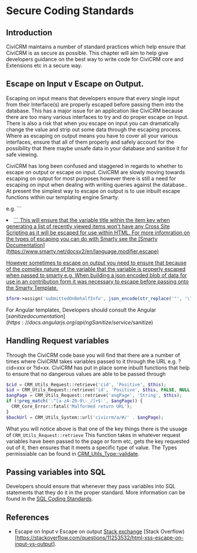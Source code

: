 # Secure Coding Standards

## Introduction

CiviCRM maintains a number of standard practices which help ensure that CiviCRM is as secure as possible. This chapter will aim to help give developers guidance on the best way to write code for CiviCRM core and Extensions etc in a secure way. 

## Escape on Input v Escape on Output.

Escaping on input means that developers ensure that every single input from their Interface(s) are properly escaped before passing them into the database. This has a major issue for an application like CiviCRM because there are too many various interfaces to try and do proper escape on Input. There is also a risk that when you escape on input you can dramatically change the value and strip out some data through the escaping process.  Where as escaping on output means you have to cover all your various interfaces, ensure that all of them properly and safely account for the possibility that there maybe unsafe data in your database and sanitise it for safe viewing. 

CiviCRM has long been confused and staggered in regards to whether to escape on output or escape on input. CiviCRM are slowly moving towards escaping on output for most purposes however there is still a need for escaping on input when dealing with writing queries against the database.. At present the simplest way to escape on output is to use inbuilt escape functions within our templating engine Smarty.

e.g. ```
<li class="crm-recently-viewed" ><a  href="{$item.url}" title="{$item.title|escape:'html'}">
```
This will ensure that the variable title within the item key when generating a list of recently viewed items won't have any Cross Site Scripting as it will be escaped for use within HTML. For more infomration on the types of escaping you can do with Smarty see the [Smarty Documentation](https://www.smarty.net/docsv2/en/language.modifier.escape)

However sometimes to escape on output you need to ensure that because of the complex nature of the variable that the variable is properly escaped when passed to smarty e.g. When building a json encoded blob of data for use in an contribution form it was necessary to escape before passing onto the Smarty Template.

```php
$form->assign('submittedOnBehalfInfo', json_encode(str_replace('"', '\"', $form->_submitValues['onbehalf']), JSON_HEX_APOS));
```

For Angular templates, Developers should consult the Angular [$sanitize documentation](https://docs.angularjs.org/api/ngSanitize/service/$sanitize)

## Handling Request variables

Through the CiviCRM code base you will find that there are a number of times where CiviCRM takes variables passed to it through the URL e.g. ?cid=xxx or ?id=xx. CiviCRM has put in place some inbuilt functions that help to ensure that no dangerous values are able to be passed through

```php
$cid = CRM_Utils_Request::retrieve('cid', 'Positive', $this);
$id = CRM_Utils_Request::retrieve('id', 'Positive', $this, FALSE, NULL, 'GET');
$angPage = CRM_Utils_Request::retrieve('angPage', 'String', $this);
if (!preg_match(':^[a-zA-Z0-9\-_/]+$:', $angPage)) {
  CRM_Core_Error::fatal('Malformed return URL');
}
$backUrl = CRM_Utils_System::url('civicrm/a/#/' . $angPage);
```

What you will notice above is that one of the key things there is the usuage of `CRM_Utils_Request::retrieve` This function takes in whatever request variables have been passed to the page or form etc, gets the key requested out of it, then ensures that it meets a specific type of value. The Types permissiable can be found in [CRM_Utils_Type::validate](https://github.com/civicrm/civicrm-core/blob/60050425316acb3726305d1c34908074cde124c7/CRM/Utils/Type.php#L378). 

## Passing variables into SQL

Developers should ensure that whenever they pass variables into SQL statements that they do it in the proper standard. More information can be found in the [SQL Coding Standards](/standards/sql/).

## References

 - Escape on Input v Escape on output [Stack exchange](https://security.stackexchange.com/questions/95325/input-sanitization-vs-output-sanitization) [Stack Overflow)[https://stackoverflow.com/questions/11253532/html-xss-escape-on-input-vs-output].
